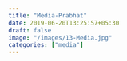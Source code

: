 ```yaml
---
title: "Media-Prabhat"
date: 2019-06-20T13:25:57+05:30
draft: false
image: "/images/13-Media.jpg"
categories: ["media"]
---
```


